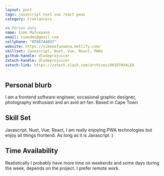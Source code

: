 ```yaml
---
layout: post
tags: javascript nuxt vue react pwas
category: Freelancers

## Person data
name: Simo Mafuxwana
email: simodms@gmail.com
cellphone: "0786744937"
website: https://simomafuxwana.netlify.com/
skillset: Javascript, Nuxt, Vue, React, PWAs
github-handle: dlodeprojuicer
zatech-handle: dlodeprojuicer
zatech-link: https://zatech.slack.com/archives/D01D7HYALEA
---
```


## Personal blurb
I am a frontend software engineer, occasional graphic designer, photography enthusiast and an avid art fan. Based in Cape Town

## Skill Set
Javascript, Nuxt, Vue, React, I am really enjoying PWA technologies but enjoy all things frontend. As long as it is Javascript :)

## Time Availability
Realistically I probably have more time on weekends and some days during the week, depends on the project. I prefer remote work.
